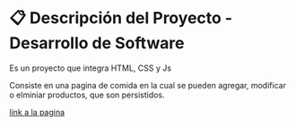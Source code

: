 <h1> 📋 Descripción del Proyecto - Desarrollo de Software</h1>


Es un proyecto que integra HTML, CSS y Js

Consiste en una pagina de comida en la cual se pueden agregar, modificar o elminiar productos, que son persistidos.



<a href="https://integrador-js-beige.vercel.app/" > link a la pagina <a/>
